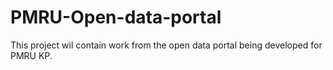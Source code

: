 # PMRU-Open-data-portal
This project wil contain work from the open data portal being developed for PMRU KP.
